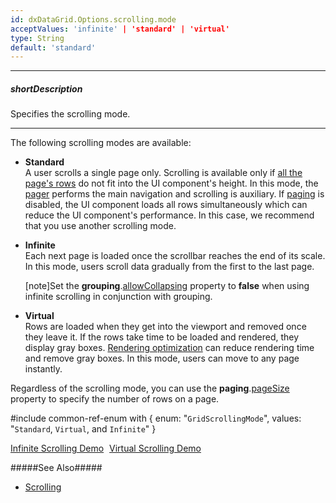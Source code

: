 ```yaml
---
id: dxDataGrid.Options.scrolling.mode
acceptValues: 'infinite' | 'standard' | 'virtual'
type: String
default: 'standard'
---
```

---
##### shortDescription
Specifies the scrolling mode.

---
The following scrolling modes are available:

- **Standard**      
A user scrolls a single page only. Scrolling is available only if [all the page's rows](/api-reference/10%20UI%20Components/GridBase/1%20Configuration/paging/pageSize.md '/Documentation/ApiReference/UI_Components/dxDataGrid/Configuration/paging/#pageSize') do not fit into the UI component's height. In this mode, the [pager](/api-reference/10%20UI%20Components/GridBase/1%20Configuration/pager '/Documentation/ApiReference/UI_Components/dxDataGrid/Configuration/pager/') performs the main navigation and scrolling is auxiliary. If [paging](/api-reference/10%20UI%20Components/GridBase/1%20Configuration/paging '/Documentation/ApiReference/UI_Components/dxDataGrid/Configuration/paging/') is disabled, the UI component loads all rows simultaneously which can reduce the UI component's performance. In this case, we recommend that you use another scrolling mode.

- **Infinite**      
Each next page is loaded once the scrollbar reaches the end of its scale. In this mode, users scroll data gradually from the first to the last page.

    [note]Set the **grouping**.[allowCollapsing](/api-reference/10%20UI%20Components/dxDataGrid/1%20Configuration/grouping/allowCollapsing.md '/Documentation/ApiReference/UI_Components/dxDataGrid/Configuration/grouping/#allowCollapsing') property to **false** when using infinite scrolling in conjunction with grouping.
    
- **Virtual**       
Rows are loaded when they get into the viewport and removed once they leave it. If the rows take time to be loaded and rendered, they display gray boxes. [Rendering optimization](/concepts/05%20UI%20Components/DataGrid/10%20Enhance%20Performance%20on%20Large%20Datasets/030%20Rendering%20Optimization.md '/Documentation/Guide/UI_Components/DataGrid/Enhance_Performance_on_Large_Datasets/#Rendering_Optimization') can reduce rendering time and remove gray boxes. In this mode, users can move to any page instantly.

Regardless of the scrolling mode, you can use the **paging**.[pageSize](/api-reference/10%20UI%20Components/GridBase/1%20Configuration/paging/pageSize.md '/Documentation/ApiReference/UI_Components/dxDataGrid/Configuration/paging/#pageSize') property to specify the number of rows on a page.

#include common-ref-enum with {
    enum: "`GridScrollingMode`",
    values: "`Standard`, `Virtual`, and `Infinite`"
}

<a href="/Demos/WidgetsGallery/Demo/Data_Grid/InfiniteScrolling/" class="button orange small fix-width-155" style="margin-right:5px;" target="_blank">Infinite Scrolling Demo</a>
<a href="/Demos/WidgetsGallery/Demo/Data_Grid/VirtualScrolling/" class="button orange small fix-width-155" style="margin-right:5px;" target="_blank">Virtual Scrolling Demo</a>

#####See Also#####
- [Scrolling](/concepts/05%20UI%20Components/DataGrid/40%20Scrolling '/Documentation/Guide/UI_Components/DataGrid/Scrolling/')
